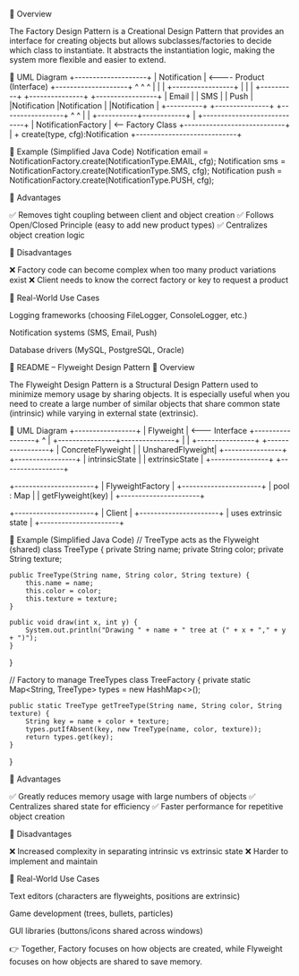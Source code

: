 🔹 Overview

The Factory Design Pattern is a Creational Design Pattern that provides an interface for creating objects but allows subclasses/factories to decide which class to instantiate.
It abstracts the instantiation logic, making the system more flexible and easier to extend.

🔹 UML Diagram
          +--------------------+
          |    Notification    | <---- Product (Interface)
          +--------------------+
                 ^   ^   ^
                 |   |   |
   +-----------------+    |
   |                      |
+----------+       +---------------+      +-----------------+
|   Email  |       |      SMS      |      |      Push       |
|Notification       |Notification   |      |Notification     |
+----------+       +---------------+      +-----------------+
      ^                        ^
      |                        |
      +-----------+------------+
                  |
      +----------------------------+
      |     NotificationFactory    | <-- Factory Class
      +----------------------------+
      | + create(type, cfg):Notification
      +----------------------------+

🔹 Example (Simplified Java Code)
Notification email = NotificationFactory.create(NotificationType.EMAIL, cfg);
Notification sms   = NotificationFactory.create(NotificationType.SMS, cfg);
Notification push  = NotificationFactory.create(NotificationType.PUSH, cfg);

🔹 Advantages

✅ Removes tight coupling between client and object creation
✅ Follows Open/Closed Principle (easy to add new product types)
✅ Centralizes object creation logic

🔹 Disadvantages

❌ Factory code can become complex when too many product variations exist
❌ Client needs to know the correct factory or key to request a product

🔹 Real-World Use Cases

Logging frameworks (choosing FileLogger, ConsoleLogger, etc.)

Notification systems (SMS, Email, Push)

Database drivers (MySQL, PostgreSQL, Oracle)

📄 README – Flyweight Design Pattern
🔹 Overview

The Flyweight Design Pattern is a Structural Design Pattern used to minimize memory usage by sharing objects.
It is especially useful when you need to create a large number of similar objects that share common state (intrinsic) while varying in external state (extrinsic).

🔹 UML Diagram
                 +-----------------+
                 |   Flyweight     | <--- Interface
                 +-----------------+
                          ^
                          |
          +----------------+---------------+
          |                                |
+----------------+               +-----------------+
| ConcreteFlyweight |            | UnsharedFlyweight|
+----------------+               +-----------------+
| intrinsicState |               | extrinsicState  |
+----------------+               +-----------------+

+----------------------+
| FlyweightFactory     |
+----------------------+
| pool : Map           |
| getFlyweight(key)    |
+----------------------+

+----------------------+
| Client               |
+----------------------+
| uses extrinsic state |
+----------------------+

🔹 Example (Simplified Java Code)
// TreeType acts as the Flyweight (shared)
class TreeType {
    private String name;
    private String color;
    private String texture;

    public TreeType(String name, String color, String texture) {
        this.name = name;
        this.color = color;
        this.texture = texture;
    }

    public void draw(int x, int y) {
        System.out.println("Drawing " + name + " tree at (" + x + "," + y + ")");
    }
}

// Factory to manage TreeTypes
class TreeFactory {
    private static Map<String, TreeType> types = new HashMap<>();

    public static TreeType getTreeType(String name, String color, String texture) {
        String key = name + color + texture;
        types.putIfAbsent(key, new TreeType(name, color, texture));
        return types.get(key);
    }
}

🔹 Advantages

✅ Greatly reduces memory usage with large numbers of objects
✅ Centralizes shared state for efficiency
✅ Faster performance for repetitive object creation

🔹 Disadvantages

❌ Increased complexity in separating intrinsic vs extrinsic state
❌ Harder to implement and maintain

🔹 Real-World Use Cases

Text editors (characters are flyweights, positions are extrinsic)

Game development (trees, bullets, particles)

GUI libraries (buttons/icons shared across windows)

👉 Together, Factory focuses on how objects are created, while Flyweight focuses on how objects are shared to save memory.
